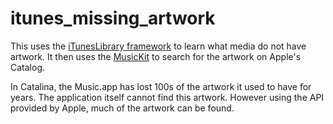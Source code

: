 # itunes_missing_artwork
This uses the [iTunesLibrary framework](https://developer.apple.com/documentation/ituneslibrary) to learn what media do not have artwork. It then uses the [MusicKit](https://developer.apple.com/documentation/MusicKit/) to search for the artwork on Apple's Catalog.

In Catalina, the Music.app has lost 100s of the artwork it used to have for years. The application itself cannot find this artwork. However using the API provided by Apple, much of the artwork can be found. 
